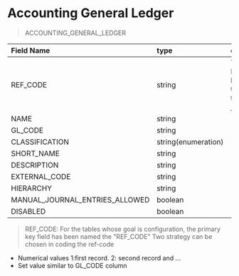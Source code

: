 # Accounting General Ledger

> ACCOUNTING_GENERAL_LEDGER

|  Field Name  | type | d|
| :------------ | :------------ |:------------ |
|  REF_CODE |  string | The Primary key of the table. [↓](#ref_code) |
|  NAME | string  |   |
|  GL_CODE |  string  |   |
|  CLASSIFICATION | string(enumeration)  |   |
|  SHORT_NAME | string  |   |
|  DESCRIPTION | string  |   |
|  EXTERNAL_CODE | string  |   |
|  HIERARCHY | string  |   |
|  MANUAL_JOURNAL_ENTRIES_ALLOWED | boolean  |   |
|  DISABLED  | boolean  |   |

>REF_CODE:
 <a name="ref_code"></a> For the tables whose goal is configuration, the primary key field has been named the "REF_CODE"
Two strategy can be chosen in coding the ref-code
  * Numerical values 1:first record. 2: second record and ...
  * Set value similar to GL_CODE column 

